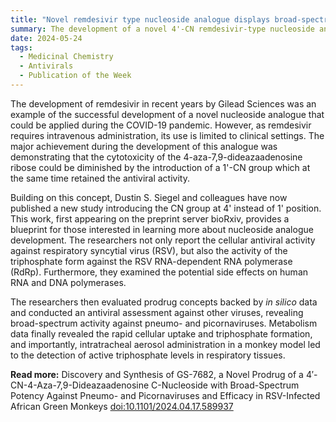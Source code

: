 ```yaml
---
title: "Novel remdesivir type nucleoside analogue displays broad-spectrum antiviral activity"  
summary: The development of a novel 4'-CN remdesivir-type nucleoside analogue demonstrating the potential of 4-aza-7,9-dideazaadenosine nucleoside analogues to exhibit antiviral activity.
date: 2024-05-24
tags:
  - Medicinal Chemistry
  - Antivirals
  - Publication of the Week
---
```

The development of remdesivir in recent years by Gilead Sciences was an example of the successful development of a novel nucleoside analogue that could be applied during the COVID-19 pandemic. However, as remdesivir requires intravenous administration, its use is limited to clinical settings. The major achievement during the development of this analogue was demonstrating that the cytotoxicity of the 4-aza-7,9-dideazaadenosine ribose could be diminished by the introduction of a 1'-CN group which at the same time retained the antiviral activity.

Building on this concept, Dustin S. Siegel and colleagues have now published a new study introducing the CN group at 4' instead of 1' position. This work, first appearing on the preprint server bioRxiv, provides a blueprint for those interested in learning more about nucleoside analogue development. The researchers not only report the cellular antiviral activity against respiratory syncytial virus (RSV), but also the activity of the triphosphate form against the RSV RNA-dependent RNA polymerase (RdRp). Furthermore, they examined the potential side effects on human RNA and DNA polymerases.

The researchers then evaluated prodrug concepts backed by *in silico* data and conducted an antiviral assessment against other viruses, revealing broad-spectrum activity against pneumo- and picornaviruses. Metabolism data finally revealed the rapid cellular uptake and triphosphate formation, and importantly, intratracheal aerosol administration in a monkey model led to the detection of active triphosphate levels in respiratory tissues.

**Read more:** Discovery and Synthesis of GS-7682, a Novel Prodrug of a 4′-CN-4-Aza-7,9-Dideazaadenosine C-Nucleoside with Broad-Spectrum Potency Against Pneumo- and Picornaviruses and Efficacy in RSV-Infected African Green Monkeys [doi:10.1101/2024.04.17.589937](https://doi.org/10.1101/2024.04.17.589937)